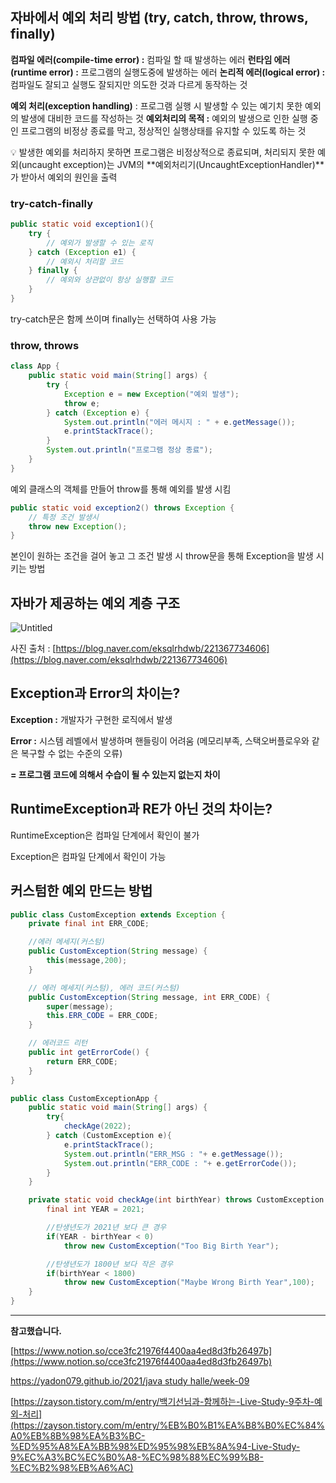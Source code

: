 ## 자바에서 예외 처리 방법 (try, catch, throw, throws, finally)

**컴파일 에러(compile-time error) :** 컴파일 할 때 발생하는 에러
**런타임 에러(runtime error) :** 프로그램의 실행도중에 발생하는 에러
**논리적 에러(logical error) :** 컴파일도 잘되고 실행도 잘되지만 의도한 것과 다르게 동작하는 것

**예외 처리(exception handling)** :  프로그램 실행 시 발생할 수 있는 예기치 못한 예외의 발생에 대비한 코드를 작성하는 것
**예외처리의 목적 :** 예외의 발생으로 인한 실행 중인 프로그램의 비정상 종료를 막고, 정상적인 실행상태를 유지할 수 있도록 하는 것

<aside>
💡 발생한 예외를 처리하지 못하면 프로그램은 비정상적으로 종료되며, 처리되지 못한 예외(uncaught exception)는 JVM의 **예외처리기(UncaughtExceptionHandler)**
가 받아서 예외의 원인을 출력

</aside>

### try-catch-finally

```java
public static void exception1(){
    try {
        // 예외가 발생할 수 있는 로직
    } catch (Exception e1) {
        // 예외시 처리할 코드
    } finally {
        // 예외와 상관없이 항상 실행할 코드
    }
}
```

try-catch문은 함께 쓰이며 finally는 선택하여 사용 가능

### throw, throws

```java
class App {
    public static void main(String[] args) {
        try {
            Exception e = new Exception("예외 발생");
            throw e;
        } catch (Exception e) {
            System.out.println("에러 메시지 : " + e.getMessage());
            e.printStackTrace();
        }
        System.out.println("프로그램 정상 종료");
    }
}
```

예외 클래스의 객체를 만들어 throw를 통해 예외를 발생 시킴

```java
public static void exception2() throws Exception {
    // 특정 조건 발생시
    throw new Exception();
}
```

본인이 원하는 조건을 걸어 놓고 그 조건 발생 시 throw문을 통해 Exception을 발생 시키는 방법

## 자바가 제공하는 예외 계층 구조

![Untitled](https://s3.us-west-2.amazonaws.com/secure.notion-static.com/1c03d25f-179e-434b-91f1-6f63df53771a/Untitled.png?X-Amz-Algorithm=AWS4-HMAC-SHA256&X-Amz-Content-Sha256=UNSIGNED-PAYLOAD&X-Amz-Credential=AKIAT73L2G45EIPT3X45%2F20220922%2Fus-west-2%2Fs3%2Faws4_request&X-Amz-Date=20220922T080747Z&X-Amz-Expires=86400&X-Amz-Signature=aa21e6d5d7ed9c3bcce94d84337228ab9dbff145ca56a6daddcedd067742ee12&X-Amz-SignedHeaders=host&response-content-disposition=filename%20%3D%22Untitled.png%22&x-id=GetObject)

사진 출처 : [https://blog.naver.com/eksqlrhdwb/221367734606](https://blog.naver.com/eksqlrhdwb/221367734606)

## Exception과 Error의 차이는?

**Exception :** 개발자가 구현한 로직에서 발생

**Error :** 시스템 레벨에서 발생하며 핸들링이 어려움 (메모리부족, 스택오버플로우와 같은 복구할 수 없는 수준의 오류)

**= 프로그램 코드에 의해서 수습이 될 수 있는지 없는지 차이**

## RuntimeException과 RE가 아닌 것의 차이는?

RuntimeException은 컴파일 단계에서 확인이 불가

Exception은 컴파일 단계에서 확인이 가능

## 커스텀한 예외 만드는 방법

```java
public class CustomException extends Exception {
    private final int ERR_CODE;

    //에러 메세지(커스텀)
    public CustomException(String message) {
        this(message,200);
    }

    // 에러 메세지(커스텀), 에러 코드(커스텀)
    public CustomException(String message, int ERR_CODE) {
        super(message);
        this.ERR_CODE = ERR_CODE;
    }

    // 에러코드 리턴
    public int getErrorCode() {
        return ERR_CODE;
    }
}
```

```java
public class CustomExceptionApp {
    public static void main(String[] args) {
        try{
            checkAge(2022);
        } catch (CustomException e){
            e.printStackTrace();
            System.out.println("ERR_MSG : "+ e.getMessage());
            System.out.println("ERR_CODE : "+ e.getErrorCode());
        }
    }

    private static void checkAge(int birthYear) throws CustomException {
        final int YEAR = 2021;

        //탄생년도가 2021년 보다 큰 경우
        if(YEAR - birthYear < 0)
            throw new CustomException("Too Big Birth Year");

        //탄생년도가 1800년 보다 작은 경우
        if(birthYear < 1800)
            throw new CustomException("Maybe Wrong Birth Year",100);
    }
}
```
---

**참고했습니다.**

[https://www.notion.so/cce3fc21976f4400aa4ed8d3fb26497b](https://www.notion.so/cce3fc21976f4400aa4ed8d3fb26497b)

[https://yadon079.github.io/2021/java study halle/week-09](https://yadon079.github.io/2021/java%20study%20halle/week-09)

[https://zayson.tistory.com/m/entry/백기선님과-함께하는-Live-Study-9주차-예외-처리](https://zayson.tistory.com/m/entry/%EB%B0%B1%EA%B8%B0%EC%84%A0%EB%8B%98%EA%B3%BC-%ED%95%A8%EA%BB%98%ED%95%98%EB%8A%94-Live-Study-9%EC%A3%BC%EC%B0%A8-%EC%98%88%EC%99%B8-%EC%B2%98%EB%A6%AC)
